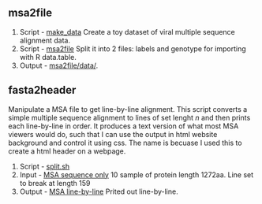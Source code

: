 ## msa2file
1. Script - [make_data](msa2file/src/make_data.sh) Create a toy dataset of viral multiple sequence alignment data.
2. Script - [msa2file](msa2file/src/msa2file.sh) Split it into 2 files: labels and genotype for importing with R data.table.
3. Output - [msa2file/data/](msa2file/data).

## fasta2header
Manipulate a MSA file to get line-by-line alignment.
This script converts a simple multiple sequence alignment to lines of set lenght _n_ and then prints each line-by-line in order.
It produces a text version of what most MSA viewers would do, such that I can use the output in html website background and control it using css. 
The name is becuase I used this to create a html header on a webpage.

1. Script - [split.sh](fasta2header/scr/split.sh)
2. Input - [MSA sequence only](fasta2header/data/fasta_header) 10 sample of protein length 1272aa. Line set to break at length 159
3. Output - [MSA line-by-line](fasta2header/data/split/fasta_header_split.txt) Prited out line-by-line.

